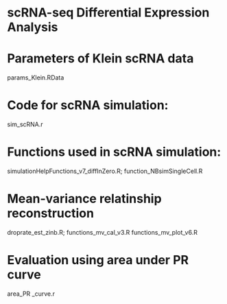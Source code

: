 # scRNA-seq Differential Expression Analysis

# Parameters of Klein scRNA data
params_Klein.RData

# Code for scRNA simulation:
sim_scRNA.r

# Functions used in scRNA simulation:
simulationHelpFunctions_v7_diffInZero.R;
function_NBsimSingleCell.R

# Mean-variance relatinship reconstruction
droprate_est_zinb.R; 
functions_mv_cal_v3.R
functions_mv_plot_v6.R

# Evaluation using area under PR curve 
area_PR _curve.r
